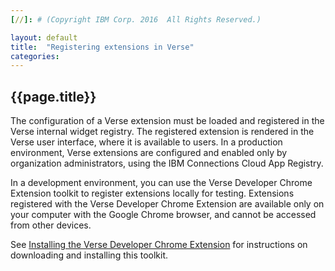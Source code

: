 ```yaml
---
[//]: # (Copyright IBM Corp. 2016  All Rights Reserved.)

layout: default
title:  "Registering extensions in Verse"
categories:
---
```


## {{page.title}}  

The configuration of a Verse extension must be loaded and registered in the Verse internal widget registry. The registered extension is rendered in the Verse user interface, where it is available to users. In a production environment, Verse extensions are configured and enabled only by organization administrators, using the IBM Connections Cloud App Registry.

In a development environment, you can use the Verse Developer Chrome Extension toolkit to register extensions locally for testing. Extensions registered with the Verse Developer Chrome Extension are available only on your computer with the Google Chrome browser, and cannot be accessed from other devices.

See [Installing the Verse Developer Chrome Extension][3] for instructions on downloading and installing this toolkit.



[1]: http://json.org
[2]: {{site.verse-developer-chrome-ext}}
[3]: {{site.baseurl}}/tutorials/ext-install-toolkit.html
